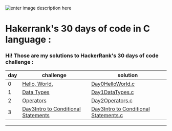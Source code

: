 ![enter image description here](https://miro.medium.com/max/1036/1*aZgzHh2RITeSGoiFqeqiHg.png)
# Hakerrank's 30 days of code in C language :

### Hi! Those are my solutions to HackerRank's 30 days of code challenge :


|         day       |         challenge           |solution                       |
|----------------|-------------------------------|-----------------------------|
|	0|[ Hello, World.](https://www.hackerrank.com/challenges/30-hello-world/problem)            |[Day0HelloWorld.c](https://github.com/Abla-ouh/Hakerrank-30-days-of-code/blob/master/Day0HelloWorld.c)           |
|1       |[Data Types](https://www.hackerrank.com/challenges/30-data-types/problem)           |      [Day1DataTypes.c](https://github.com/Abla-ouh/Hakerrank-30-days-of-code/blob/master/Data%20Types.c)      |
|     2   |[ Operators](https://www.hackerrank.com/challenges/30-operators/problem)|[Day2Operators.c](https://github.com/Abla-ouh/Hakerrank-30-days-of-code/blob/master/Day2Operators.c) |
|3|[Day3Intro to Conditional Statements](https://www.hackerrank.com/challenges/30-conditional-statements/problem) | [Day3Intro to Conditional Statements.c](https://github.com/Abla-ouh/Hakerrank-30-days-of-code/blob/master/Day3Intro%20to%20Conditional%20Statements.c) |
----------------------
